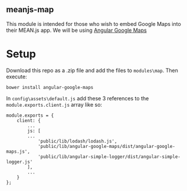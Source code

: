 ## meanjs-map
This module is intended for those who wish to embed Google Maps into their MEAN.js app.
We will be using [Angular Google Maps](http://angular-ui.github.io/angular-google-maps/#!/)
# Setup
Download this repo as a .zip file and add the files to `modules\map`. Then execute:
```
bower install angular-google-maps
```
In `config\assets\default.js` add these 3 references to the `module.exports.client.js` array like so:
```
module.exports = {
    client: {
        ...
        js: [
        ...
            'public/lib/lodash/lodash.js',
            'public/lib/angular-google-maps/dist/angular-google-maps.js',
            'public/lib/angular-simple-logger/dist/angular-simple-logger.js'
        ],
        ...
    }
};
```
